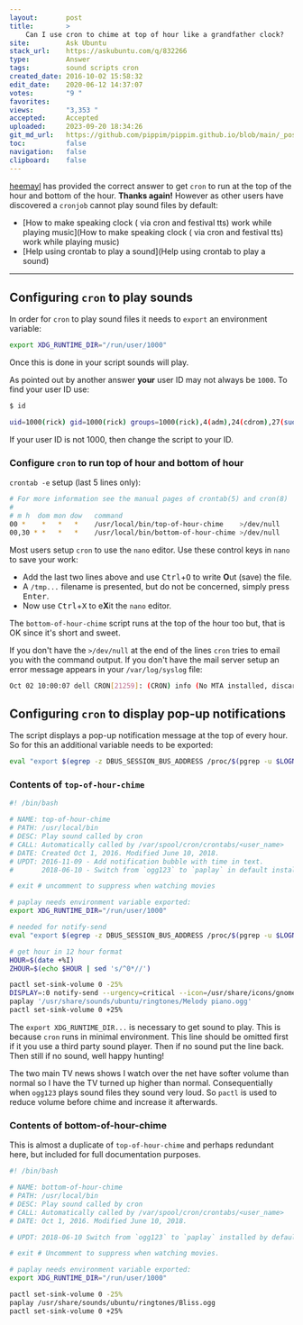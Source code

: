 ```yaml
---
layout:       post
title:        >
    Can I use cron to chime at top of hour like a grandfather clock?
site:         Ask Ubuntu
stack_url:    https://askubuntu.com/q/832266
type:         Answer
tags:         sound scripts cron
created_date: 2016-10-02 15:58:32
edit_date:    2020-06-12 14:37:07
votes:        "9 "
favorites:    
views:        "3,353 "
accepted:     Accepted
uploaded:     2023-09-20 18:34:26
git_md_url:   https://github.com/pippim/pippim.github.io/blob/main/_posts/2016/2016-10-02-Can-I-use-cron-to-chime-at-top-of-hour-like-a-grandfather-clock_.md
toc:          false
navigation:   false
clipboard:    false
---
```


[heemayl][1] has provided the correct answer to get `cron` to run at the top of the hour and bottom of the hour. **Thanks again!** However as other users have discovered a `cronjob` cannot play sound files by default:

- [How to make speaking clock ( via cron and festival tts) work while playing music](How to make speaking clock ( via cron and festival tts) work while playing music)
- [Help using crontab to play a sound](Help using crontab to play a sound)

----------



## Configuring `cron` to play sounds

In order for `cron` to play sound files it needs to `export` an environment variable:

``` bash
export XDG_RUNTIME_DIR="/run/user/1000"
```

Once this is done in your script sounds will play.

As pointed out by another answer **your** user ID may not always be `1000`. To find your user ID use:

``` bash
$ id

uid=1000(rick) gid=1000(rick) groups=1000(rick),4(adm),24(cdrom),27(sudo),30(dip),46(plugdev),113(lpadmin),128(sambashare)
```

If your user ID is not 1000, then change the script to your ID.

### Configure `cron` to run top of hour and bottom of hour

`crontab -e` setup (last 5 lines only):

``` bash
# For more information see the manual pages of crontab(5) and cron(8)
# 
# m h  dom mon dow   command
00 *    *   *   *    /usr/local/bin/top-of-hour-chime    >/dev/null
00,30 * *   *   *    /usr/local/bin/bottom-of-hour-chime >/dev/null
```

Most users setup `cron` to use the `nano` editor. Use these control keys in `nano` to save your work:

- Add the last two lines above and use <kbd>Ctrl</kbd>+<kbd>O</kbd> to write **O**ut (save) the file. 
- A `/tmp...` filename is presented, but do not be concerned, simply press <kbd>Enter</kbd>.
- Now use <kbd>Ctrl</kbd>+<kbd>X</kbd> to e**X**it the `nano` editor.

The `bottom-of-hour-chime` script runs at the top of the hour too but, that is OK since it's short and sweet.

If you don't have the `>/dev/null` at the end of the lines `cron` tries to email you with the command output. If you don't have the mail server setup an error message appears in your `/var/log/syslog` file:

``` bash
Oct 02 10:00:07 dell CRON[21259]: (CRON) info (No MTA installed, discarding output)
```

## Configuring `cron` to display pop-up notifications

The script  displays a pop-up notification message at the top of every hour. So for this an additional variable needs to be exported:

``` bash
eval "export $(egrep -z DBUS_SESSION_BUS_ADDRESS /proc/$(pgrep -u $LOGNAME gnome-session)/environ)";
```

### Contents of `top-of-hour-chime`

``` bash
#! /bin/bash

# NAME: top-of-hour-chime
# PATH: /usr/local/bin
# DESC: Play sound called by cron
# CALL: Automatically called by /var/spool/cron/crontabs/<user_name>
# DATE: Created Oct 1, 2016. Modified June 10, 2018.
# UPDT: 2016-11-09 - Add notification bubble with time in text.
#       2018-06-10 - Switch from `ogg123` to `paplay` in default installation.

# exit # uncomment to suppress when watching movies

# paplay needs environment variable exported:
export XDG_RUNTIME_DIR="/run/user/1000"

# needed for notify-send
eval "export $(egrep -z DBUS_SESSION_BUS_ADDRESS /proc/$(pgrep -u $LOGNAME gnome-session)/environ)";

# get hour in 12 hour format
HOUR=$(date +%I)
ZHOUR=$(echo $HOUR | sed 's/^0*//')

pactl set-sink-volume 0 -25%
DISPLAY=:0 notify-send --urgency=critical --icon=/usr/share/icons/gnome/256x256/status/appointment-soon.png "It is ""$ZHOUR"" o'clock"
paplay '/usr/share/sounds/ubuntu/ringtones/Melody piano.ogg'
pactl set-sink-volume 0 +25%
```

The `export XDG_RUNTIME_DIR...` is necessary to get sound to play. This is because `cron` runs in minimal environment. This line should be omitted first if it you use a third party sound player. Then if no sound put the line back. Then still if no sound, well happy hunting!

The two main TV news shows I watch over the net have softer volume than normal so I have the TV turned up higher than normal. Consequentially when `ogg123` plays sound files they sound very loud. So `pactl` is used to reduce volume before chime and increase it afterwards.


### Contents of bottom-of-hour-chime

This is almost a duplicate of `top-of-hour-chime` and perhaps redundant here, but included for full documentation purposes.

``` bash
#! /bin/bash

# NAME: bottom-of-hour-chime
# PATH: /usr/local/bin
# DESC: Play sound called by cron
# CALL: Automatically called by /var/spool/cron/crontabs/<user_name>
# DATE: Oct 1, 2016. Modified June 10, 2018.

# UPDT: 2018-06-10 Switch from `ogg123` to `paplay` installed by default.

# exit # Uncomment to suppress when watching movies.

# paplay needs environment variable exported:
export XDG_RUNTIME_DIR="/run/user/1000"

pactl set-sink-volume 0 -25%
paplay /usr/share/sounds/ubuntu/ringtones/Bliss.ogg
pactl set-sink-volume 0 +25%
```


  [1]: https://askubuntu.com/users/216503/heemayl





